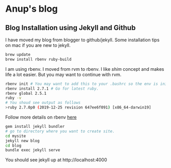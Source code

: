 # Anup's blog

## Blog Installation using Jekyll and Github
I have moved my blog from blogger to github/jekyll. Some installation tips on mac if you are new to jekyll. 

```bash
brew update 
brew install rbenv ruby-build
```

I am using rbenv. I moved from rvm to rbenv. I like *shim* concept and makes life a lot easier. But you may want to continue with rvm.

```bash
rbenv init # You may want to add this to your .bashrc so the env is initialized every time you open new terminal
rbenv install 2.7.1 # Go for latest ruby. 
rbenv global 2.5.1
ruby -v
# You shoud see output as follows
>ruby 2.7.0p0 (2019-12-25 revision 647ee6f091) [x86_64-darwin19]
```

Follow more details on rbenv [here]( https://github.com/rbenv/rbenv )

```bash
gem install jekyll bundler
# go to directory where you want to create site.
cd mysite
jekyll new blog
cd blog
bundle exec jekyll serve
```
You should see jekyll up at http://localhost:4000







